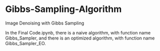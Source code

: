 # Gibbs-Sampling-Algorithm
Image Denoising with Gibbs Sampling

In the Final Code.ipynb, there is a naive algorithm, with function name Gibbs_Sampler, and there is an optimized algorithm, with function name Gibbs_Sampler_EO.
